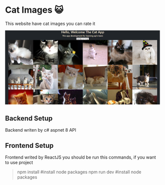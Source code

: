 
# Cat Images 😺

This website have cat images you can rate it

![cat1.png](cat1.png)


## Backend Setup
Backend writen by c# aspnet 8 API

## Frontend Setup
Frontend writed by ReactJS 
you should be run this commands, if you want to use  project
> npm install    #install node packages
> npm run dev    #install node packages